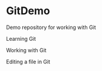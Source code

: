 # GitDemo
Demo repository for working with Git

Learning Git

Working with Git

Editing a file in Git